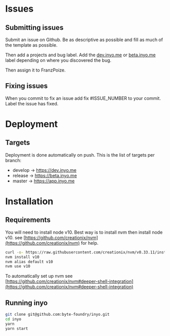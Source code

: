 # Issues

## Submitting issues

Submit an issue on Github. Be as descriptive as possible and fill as much of the template as possible. 

Then add a projects and bug label. Add the [dev.inyo.me](http://dev.inyo.me) or [beta.inyo.me](http://beta.inyo.me) label depending on where you discovered the bug.

Then assign it to FranzPoize.

## Fixing issues

When you commit to fix an issue add fix #ISSUE_NUMBER to your commit. Label the issue has fixed.

# Deployment

## Targets

Deployment is done automatically on push. This is the list of targets per branch:

- develop → https://dev.inyo.me
- release → https://beta.inyo.me
- master → https://app.inyo.me

# Installation

## Requirements

You will need to install node v10. Best way is to install nvm then install node v10. see [https://github.com/creationix/nvm](https://github.com/creationix/nvm) for help.
```bash
curl -o- https://raw.githubusercontent.com/creationix/nvm/v0.33.11/install.sh | bash
nvm install v10
nvm alias default v10
nvm use v10
```
To automatically set up nvm see [https://github.com/creationix/nvm#deeper-shell-integration](https://github.com/creationix/nvm#deeper-shell-integration)

## Running inyo
```bash
git clone git@github.com:byte-foundry/inyo.git
cd inyo
yarn
yarn start
```
